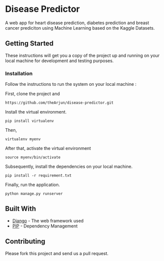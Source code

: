 # Disease Predictor

A web app for heart disease prediction, diabetes prediction and breast cancer prediciton using Machine Learning based on the Kaggle Datasets. 

## Getting Started

These instructions will get you a copy of the project up and running on your local machine for development and testing purposes.

### Installation

Follow the instructions to run the system on your local machine :

First, clone the project and 
```
https://github.com/theArjun/disease-predictor.git
```

Install the virtual environment.
```
pip install virtualenv
```
Then,
```
virtualenv myenv
```
After that, activate the virtual environment
```
source myenv/bin/activate
```
Subsequently, install the dependencies on your local machine.
```
pip install -r requirement.txt
```
Finally, run the application.
```
python manage.py runserver
```

## Built With

* [Django](https://www.djangoproject.com/) - The web framework used
* [PIP](https://pip.pypa.io/en/stable//) - Dependency Management

## Contributing

Please fork this project and send us a pull request.




